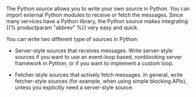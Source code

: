 ---
---
<!-- DISCLAIMER: This file is based on the syslog-ng Open Source Edition documentation https://github.com/balabit/syslog-ng-ose-guides/commit/2f4a52ee61d1ea9ad27cb4f3168b95408fddfdf2 and is used under the terms of The syslog-ng Open Source Edition Documentation License. The file has been modified by Axoflow. -->
The Python source allows you to write your own source in Python. You can import external Python modules to receive or fetch the messages. Since many services have a Python library, the Python source makes integrating {{% productparam "abbrev" %}} very easy and quick.

You can write two different type of sources in Python:

  - Server-style sources that receives messages. Write server-style sources if you want to use an event-loop based, nonblocking server framework in Python, or if you want to implement a custom loop.

  - Fetcher-style sources that actively fetch messages. In general, write fetcher-style sources (for example, when using simple blocking APIs), unless you explicitly need a server-style source.
